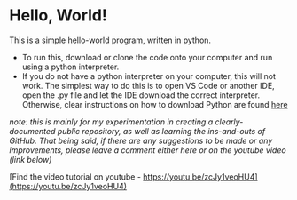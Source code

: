 # Hello, World!

This is a simple hello-world program, written in python.

- To run this, download or clone the code onto your computer and run using a python interpreter.
- If you do not have a python interpreter on your computer, this will not work. The simplest way to do this is to open VS Code or another IDE, open the .py file and let the IDE download the correct interpreter. Otherwise, clear instructions on how to download Python are found [here](https://www.python.org/downloads/)

*note: this is mainly for my experimentation in creating a clearly-documented public repository, as well as learning the ins-and-outs of GitHub. That being said, if there are any suggestions to be made or any improvements, please leave a comment either here or on the youtube video (link below)*

[Find the video tutorial on youtube - https://youtu.be/zcJy1veoHU4](https://youtu.be/zcJy1veoHU4)
